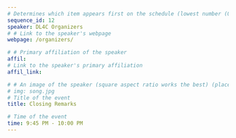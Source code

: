 ```yaml
---
# Determines which item appears first on the schedule (lowest number (0) appears first)
sequence_id: 12
speaker: DL4C Organizers
# # Link to the speaker's webpage
webpage: /organizers/

# # Primary affiliation of the speaker
affil: 
# Link to the speaker's primary affiliation
affil_link: 

# # An image of the speaker (square aspect ratio works the best) (place in the `assets/img/speakers` directory)
# img: song.jpg
# Title of the event
title: Closing Remarks

# Time of the event
time: 9:45 PM - 10:00 PM
---
```


